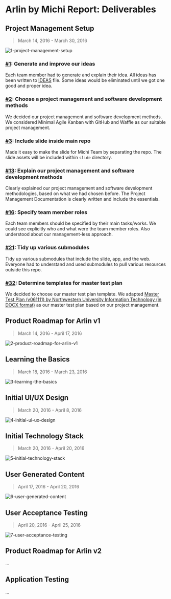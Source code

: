 # Arlin by Michi Report: Deliverables

## Project Management Setup
> March 14, 2016 - March 30, 2016

![1-project-management-setup](https://cloud.githubusercontent.com/assets/4652284/14812230/78597342-0bc6-11e6-9be6-759ea3dd52e8.png)

### [#1](https://github.com/gunadarma-academy/asde-michi/issues/1): Generate and improve our ideas
Each team member had to generate and explain their idea. All ideas has been written to [IDEAS](docs/IDEAS.markdown) file. Some ideas would be eliminated until we got one good and proper idea.

### [#2](https://github.com/gunadarma-academy/asde-michi/issues/2): Choose a project management and software development methods
We decided our project management and software development methods. We considered Minimal Agile Kanban with GitHub and Waffle as our suitable project management.

### [#3](https://github.com/gunadarma-academy/asde-michi/issues/3): Include slide inside main repo
Made it easy to make the slide for Michi Team by separating the repo. The slide assets will be included within `slide` directory.

### [#13](https://github.com/gunadarma-academy/asde-michi/issues/13): Explain our project management and software development methods
Clearly explained our project management and software development methodologies, based on what we had chosen before. The Project Management Documentation is clearly written and include the essentials.

### [#16](https://github.com/gunadarma-academy/asde-michi/issues/16): Specify team member roles
Each team members should be specified by their main tasks/works. We could  see explicitly who and what were the team member roles. Also understood about our management-less approach.

### [#21](https://github.com/gunadarma-academy/asde-michi/issues/21): Tidy up various submodules
Tidy up various submodules that include the slide, app, and the web. Everyone had to understand and used submodules to pull various resources outside this repo.

### [#32](https://github.com/gunadarma-academy/asde-michi/issues/32): Determine templates for master test plan
We decided to choose our master test plan template. We adapted [Master Test Plan (v061111) by Northwestern University Information Technology (in DOCX format)](http://www.it.northwestern.edu/bin/docs/project-framework/Master_Test_Plan_v061111.docx) as our master test plan based on our project management.

## Product Roadmap for Arlin v1
> March 14, 2016 - April 17, 2016

![2-product-roadmap-for-arlin-v1](https://cloud.githubusercontent.com/assets/4652284/14812321/ea28f8bc-0bc6-11e6-8779-2c97b45e76ed.png)

## Learning the Basics
> March 18, 2016 - March 23, 2016

![3-learning-the-basics](https://cloud.githubusercontent.com/assets/4652284/14812344/fed8bbda-0bc6-11e6-930d-6b79d353e564.png)

## Initial UI/UX Design
> March 20, 2016 - April 8, 2016

![4-initial-ui-ux-design](https://cloud.githubusercontent.com/assets/4652284/14812343/fed8560e-0bc6-11e6-99ec-fc9beaa45625.png)

## Initial Technology Stack
> March 20, 2016 - April 20, 2016

![5-initial-technology-stack](https://cloud.githubusercontent.com/assets/4652284/14812341/fed50ecc-0bc6-11e6-9d99-4f7ec7433c73.png)

## User Generated Content
> April 17, 2016 - April 20, 2016

![6-user-generated-content](https://cloud.githubusercontent.com/assets/4652284/14812345/fed8f596-0bc6-11e6-9599-de310a4e567e.png)

## User Acceptance Testing
> April 20, 2016 - April 25, 2016

![7-user-acceptance-testing](https://cloud.githubusercontent.com/assets/4652284/14812342/fed7556a-0bc6-11e6-9ae2-646476224416.png)

## Product Roadmap for Arlin v2
...

## Application Testing
...
